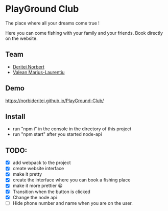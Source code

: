 # PlayGround Club

The place where all your dreams come true !

Here you can come fishing with your family and your friends. Book directly on the website.

## Team

- [Deritei Norbert](https://github.com/norbideritei)
- [Valean Marius-Laurentiu](https://github.com/MariusValean)

## Demo

https://norbideritei.github.io/PlayGround-Club/

## Install

- run "npm i" in the console in the directory of this project
- run "npm start" after you started node-api

## TODO:

- [x] add webpack to the project
- [x] create website interface
- [x] make it pretty
- [x] create the interface where you can book a fishing place
- [x] make it more prettier 😀
- [x] Transition when the button is clicked
- [x] Change the node api
- [ ] Hide phone number and name when you are on the user.
